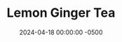 ---
layout: post
title:  "Lemon Ginger Tea"
date:   2024-04-18 00:00:00 -0500
categories:
- Recipes
- Drinks
permalink: /recipes/lemon-ginger-tea
image: /assets/Food/Drinks/Lemon Ginger/lemon-ginger.jpg
ing: lemonginger-ing
facts: lemonginger-facts
Prep: 10
Rest: 
Cook: 
Source1: https://www.acouplecooks.com/lemon-ginger-tea/
Source2: 
tags: 
- tea
- fresh ginger
- lemon juice
- boil
- microwave
- warm
- winter
- sip
Description: I've had a bunch of fresh ginger left over lately, so this has been one of my go to ways to churn through it. Who knew making herbal tea is so easy; just boil water with some sort of flavoring (in this case fresh ginger and lemon juice), and sip!
Instructions: 
- In a small pot, bring water to a boil. Add the ginger into the pot, and let simmer for 5 minutes<br><br>

- Strain through a fine mesh strainer into a mug to remove the ginger. Stir in lemon juice, and optionally some honey if you like it sweeter<br><br>

- You can also make the tea in the microwave. Just microwave the water until hot and add the ginger. Let steep for a few minutes before straining and adding the lemon
---